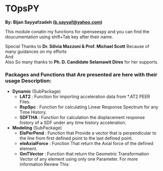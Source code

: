 # TOpsPY

**By: Bijan Sayyafzadeh (b.sayyaf@yahoo.com)**

This module conatin my functions for openseespy and you can find the doucumentation using shift+Tab key after their name.

Special Thanks to **Dr. Silivia Mazzoni & Prof. Michael Scott** Because of many guidances on my efforts\
And\
Also So many thanks to **Ph. D. Candidate Selamawit Dires** for her supports.

### Packages and Functions that Are presented are here with their usage Description:

* **Dynamic** (SubPackage)
   - **LAT2**   : Function for importing acceleration data from *.AT2 PEER Files.
   - **RspSpc** : Function for calculating Linear Response Spectrum for any Time History.
   - **SDFTHA** : Function for calculation the displacement response history of a SDF under any time history acceleration.
* **Modeling** (SubPackage)
   - **ElePerPend**    : Function that Provide a vector that is perpendicular to the line from first defined point to the last defined point.
   - **eleAxialForce** : Function That return the Axial force of the defined element.
   - **GmTVector**     : Function that return the Geometric Transformation Vector of any element using only one Parameter. For more information Review This:
